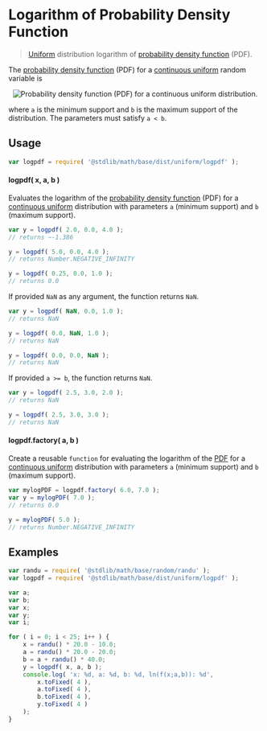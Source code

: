 Logarithm of Probability Density Function
===

> [Uniform][uniform] distribution logarithm of [probability density function][pdf] (PDF).

<!-- <intro> -->

The [probability density function][pdf] (PDF) for a [continuous uniform][uniform] random variable is

<!-- <equation class="equation" label="eq:pdf_function" align="center" raw="f(x;a,b)=\begin{cases} \frac{1}{b - a} &amp; \text{for } x \in [a,b] \\ 0 &amp; \text{otherwise} \end{cases}" alt="Probability density function (PDF) for a continuous uniform distribution."> -->

<div class="equation" align="center" data-raw-text="f(x;a,b)=\begin{cases} \frac{1}{b - a} &amp; \text{for } x \in [a,b] \\ 0 &amp; \text{otherwise} \end{cases}" data-equation="eq:pdf_function">
	<img src="" alt="Probability density function (PDF) for a continuous uniform distribution.">
	<br>
</div>

<!-- </equation> -->

where `a` is the minimum support and `b` is the maximum support of the distribution. The parameters must satisfy `a < b`.


<!-- </intro> -->

<!-- <usage> -->

## Usage
``` javascript
var logpdf = require( '@stdlib/math/base/dist/uniform/logpdf' );
```

#### logpdf( x, a, b )

Evaluates the logarithm of the [probability density function][pdf] (PDF) for a [continuous uniform][uniform] distribution with parameters `a` (minimum support) and `b` (maximum support).

``` javascript
var y = logpdf( 2.0, 0.0, 4.0 );
// returns ~-1.386

y = logpdf( 5.0, 0.0, 4.0 );
// returns Number.NEGATIVE_INFINITY

y = logpdf( 0.25, 0.0, 1.0 );
// returns 0.0
```

If provided `NaN` as any argument, the function returns `NaN`.

``` javascript
var y = logpdf( NaN, 0.0, 1.0 );
// returns NaN

y = logpdf( 0.0, NaN, 1.0 );
// returns NaN

y = logpdf( 0.0, 0.0, NaN );
// returns NaN
```

If provided `a >= b`, the function returns `NaN`.

``` javascript
var y = logpdf( 2.5, 3.0, 2.0 );
// returns NaN

y = logpdf( 2.5, 3.0, 3.0 );
// returns NaN
```

#### logpdf.factory( a, b )

Create a reusable `function` for evaluating the logarithm of the [PDF][pdf] for a [continuous uniform][uniform] distribution with parameters `a` (minimum support) and `b` (maximum support).

``` javascript
var mylogPDF = logpdf.factory( 6.0, 7.0 );
var y = mylogPDF( 7.0 );
// returns 0.0

y = mylogPDF( 5.0 );
// returns Number.NEGATIVE_INFINITY
```

<!-- </usage> -->

<!-- <examples> -->

## Examples

``` javascript
var randu = require( '@stdlib/math/base/random/randu' );
var logpdf = require( '@stdlib/math/base/dist/uniform/logpdf' );

var a;
var b;
var x;
var y;
var i;

for ( i = 0; i < 25; i++ ) {
    x = randu() * 20.0 - 10.0;
    a = randu() * 20.0 - 20.0;
    b = a + randu() * 40.0;
    y = logpdf( x, a, b );
    console.log( 'x: %d, a: %d, b: %d, ln(f(x;a,b)): %d',
        x.toFixed( 4 ),
        a.toFixed( 4 ),
        b.toFixed( 4 ),
        y.toFixed( 4 )
    );
}
```

<!-- </examples> -->


<!-- <links> -->

[pdf]: https://en.wikipedia.org/wiki/Probability_density_function
[uniform]: https://en.wikipedia.org/wiki/Uniform_distribution

<!-- </links> -->
